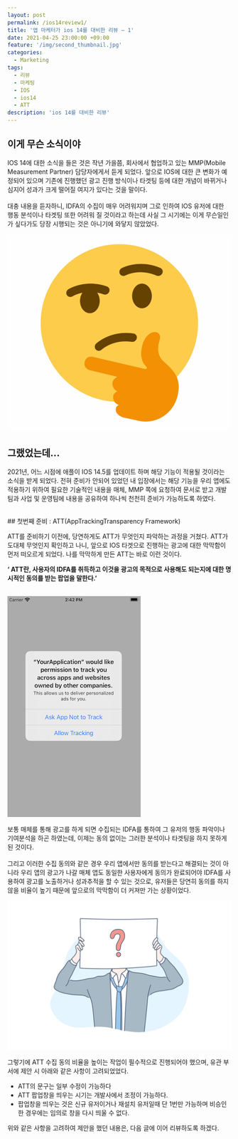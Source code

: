 ```yaml
---
layout: post
permalink: /ios14review1/
title: '앱 마케터가 ios 14를 대비한 리뷰 – 1'
date: 2021-04-25 23:00:00 +09:00
feature: '/img/second_thumbnail.jpg'
categories:
  - Marketing
tags:
  - 리뷰
  - 마케팅
  - IOS
  - ios14
  - ATT
description: 'ios 14를 대비한 리뷰'
---
```

## 이게 무슨 소식이야

IOS 14에 대한 소식을 들은 것은 작년 가을쯤, 회사에서 협업하고 있는 MMP(Mobile Measurement Partner) 담당자에게서 듣게 되었다. 앞으로 IOS에 대한 큰 변화가 예정되어 있으며 기존에 진행했던 광고 진행 방식이나 타겟팅 등에 대한 개념이 바뀌거나 심지어 성과가 크게 떨어질 여지가 있다는 것을 말이다. <br><br> 대충 내용을 듣자하니, IDFA의 수집이 매우 어려워지며 그로 인하여 IOS 유저에 대한 행동 분석이나 타겟팅 또한 어려워 질 것이라고 하는데 사실 그 시기에는 이게 무슨일인가 싶다가도 당장 시행되는 것은 아니기에 와닿지 않았었다.

 ![a](/img/hummm.png)



## 그랬었는데...

2021년, 어느 시점에 애플이 IOS 14.5를 업데이트 하며 해당 기능이 적용될 것이라는 소식을 받게 되었다. 전혀 준비가 안되어 있었던 내 입장에서는 해당 기능을 우리 앱에도 적용하기 위하여 필요한 기술적인 내용을 매체, MMP 쪽에 요청하여 문서로 받고 개발팀과 사업 및 운영팀에 내용을 공유하여 하나씩 천천히 준비가 가능하도록 하였다.


<br>
## 첫번째 준비 : ATT(AppTrackingTransparency Framework)

ATT를 준비하기 이전에, 당연하게도 ATT가 무엇인지 파악하는 과정을 거쳤다. ATT가 도대체 무엇인지 확인하고 나니, 앞으로 IOS 타겟으로 진행하는 광고에 대한 막막함이 먼저 떠오르게 되었다. 나를 막막하게 만든 ATT는 바로 이런 것이다.<br>

**‘ ATT란, 사용자의 IDFA를 취득하고 이것을 광고의 목적으로 사용해도 되는지에 대한 명시적인 동의를 받는 팝업을 말한다.’**  
<br>

![b](/img/ATT.png)

보통 매체를 통해 광고를 하게 되면 수집되는 IDFA를 통하여 그 유저의 행동 파악이나 기여분석을 하곤 하였는데, 이제는 동의 없이는 그러한 분석이나 타겟팅을 하지 못하게 된 것이다. <br><br> 그리고 이러한 수집 동의와 같은 경우 우리 앱에서만 동의를 받는다고 해결되는 것이 아니라 우리 앱의 광고가 나갈 매체 앱도 동일한 사용자에게 동의가 완료되어야 IDFA를 사용하여 광고를 노출하거나 성과추적을 할 수 있는 것으로, 유저들은 당연히 동의를 하지 않을 비율이 높기 때문에 앞으로의 막막함이 더 커져만 가는 상황이었다.

![c](/img/think.jpg)

그렇기에 ATT 수집 동의 비율을 높이는 작업이 필수적으로 진행되어야 했으며, 유관 부서에 제안 시 아래와 같은 사항이 고려되었었다.
  - ATT의 문구는 일부 수정이 가능하다
  - ATT 팝업창을 띄우는 시기는 개발사에서 조정이 가능하다.
  - 팝업창을 띄우는 것은 신규 유저이거나 재설치 유저일때 단 1번만 가능하며 비승인 한 경우에는 임의로 창을 다시 띄울 수 없다.

위와 같은 사항을 고려하여 제안을 했던 내용은, 다음 글에 이어 리뷰하도록 하겠다.
